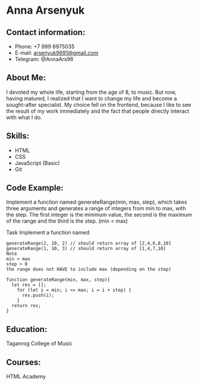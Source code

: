 # Anna Arsenyuk

## Contact information:

* Phone: +7 999 6975035
* E-mail: arsenyuk9691@gmail.com
* Telegram: @AnnaArs96

## About Me: 

I devoted my whole life, starting from the age of 8, to music. But now, having matured, I realized that I want to change my life and become a sought-after specialist. My choice fell on the frontend, because I like to see the result of my work immediately and the fact that people directly interact with what I do.

## Skills:

* HTML
* CSS
* JavaScript (Basic)
* Git

## Code Example:
Implement a function named generateRange(min, max, step), which takes three arguments and generates a range of integers from min to max, with the step. The first integer is the minimum value, the second is the maximum of the range and the third is the step. (min < max)

Task
Implement a function named

```
generateRange(2, 10, 2) // should return array of [2,4,6,8,10]
generateRange(1, 10, 3) // should return array of [1,4,7,10]
Note
min < max
step > 0
the range does not HAVE to include max (depending on the step)
```
``` 
function generateRange(min, max, step){
  let res = [];
    for (let i = min; i <= max; i = i + step) {
      res.push(i);
    }
  return res;  
}
```

## Education:

Taganrog College of Music
 
## Courses:

HTML Academy
